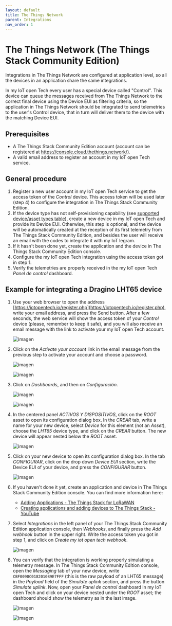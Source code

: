 ```yaml
---
layout: default
title: The Things Network
parent: Integrations
nav_order: 1
---
```


# The Things Network (The Things Stack Community Edition)

Integrations in The Things Network are configured at application level, so all the devices in an application share the same integrations.

In my IoT open Tech every user has a special device called "Control". This device can queue the messages received from The Things Network to the correct final device using the Device EUI as filtering criteria, so the application in The Things Network should be integrated to send telemetries to the user's Control device, that in turn will deliver them to the device with the matching Device EUI.

## Prerequisites

* A The Things Stack Community Edition account (account can be registered at https://console.cloud.thethings.network/).
* A valid email address to register an account in my IoT open Tech service.

## General procedure

1. Register a new user account in my IoT open Tech service to get the access token of the *Control* device. This access token will be used later (step 4) to configure the integration in The Things Stack Community Edition.
2. If the device type has not self-provisioning capability (see [supported device/asset types table](https://iotopentech.github.io/myIoTopenTech/supported-devices.html)), create a new device in my IoT open Tech and provide its Device EUI. Otherwise, this step is optional, and the device will be automatically created at the reception of its first telemetry from The Things Stack Community Edition, and besides the user will receive an email with the codes to integrate it with my IoT legram.
3. If it hasn't been done yet, create the application and the device in The Things Stack Community Edition console.
4. Configure the my IoT open Tech integration using the access token got in step 1.
5. Verify the telemetries are properly received in the my IoT open Tech *Panel de control* dashboard.

## Example for integrating a Dragino LHT65 device

1. Use your web browser to open the address [https://iotopentech.io/register.php](https://iotopentech.io/register.php), write your email address, and press the Send button. After a few seconds, the web service will show the access token of your *Control* device (please, remember to keep it safe), and you will also receive an email message with the link to activate your my IoT open Tech account.

    ![imagen](https://user-images.githubusercontent.com/52624907/169708987-612435e9-b969-40e5-9342-912e38004224.png)

2. Click on the *Activate your account* link in the email message from the previous step to activate your account and choose a password.

    ![imagen](https://user-images.githubusercontent.com/52624907/169709254-588868fa-c4ee-4f3e-a3dd-f5f8f8e70d79.png)

    ![imagen](https://user-images.githubusercontent.com/52624907/169709279-00dd32d7-4835-4f82-b574-5e22a958868b.png)

3. Click on *Dashboards*, and then on *Configuración*.

    ![imagen](https://user-images.githubusercontent.com/52624907/169709327-280fd753-240f-486f-a25e-6a338ca7fa98.png)
    
    ![imagen](https://user-images.githubusercontent.com/52624907/169709500-623de388-3067-4372-aa7d-ae49b12ff913.png)

4. In the centered panel *ACTIVOS Y DISPOSITIVOS*, click on the *ROOT* asset to open its configuration dialog box. In the *CREAR* tab, write a name for your new device, select _Device_ for this element (not an *Asset*), choose the *LHT65* device type, and click on the *CREAR* button. The new device will appear nested below the *ROOT* asset.

    ![imagen](https://user-images.githubusercontent.com/52624907/169709728-56f387f1-cda2-4188-9cac-52fb8216da13.png)

5. Click on your new device to open its configuration dialog box. In the tab *CONFIGURAR*, click on the drop down *Device EUI* section, write the Device EUI of your device, and press the *CONFIGURAR* button.

    ![imagen](https://user-images.githubusercontent.com/52624907/169709887-e9203b03-a177-45a4-b736-73c10c15782d.png)

6. If you haven't done it yet, create an application and device in The Things Stack Community Edition console. You can find more information here:

    * [Adding Applications - The Things Stack for LoRaWAN](https://www.thethingsindustries.com/docs/integrations/adding-applications/)
    * [Creating applications and adding devices to The Things Stack - YouTube](https://www.youtube.com/watch?v=PpbkBgz1CbI)
7. Select *Integrations* in the left panel of your The Things Stack Community Edition application console, then *Webhooks*, and finally press the *Add webhook* button in the upper right. Write the access token you got in step 1, and click on *Create my iot open tech webhook*.

    ![imagen](https://user-images.githubusercontent.com/52624907/169710935-bed5c57b-70e9-44bc-9c71-f03c56408164.png)

8. You can verify that the integration is working properly simulating a telemetry message. In The Things Stack Community Edition console, open the *Messaging* tab of your new device, write `CBF0090C018201089E7FFF` (this is the raw payload of an LHT65 message) in the *Payload* field of the *Simulate uplink* section, and press the button *Simulate uplink*. Now, open your *Panel de control* dashboard in my IoT open Tech and click on your device nested under the *ROOT* asset; the dashboard should show the telemetry as in the last image.

    ![imagen](https://user-images.githubusercontent.com/52624907/169710410-f1ebcda8-a8b3-4fb6-a48c-210bbc56fba4.png)
    
    ![imagen](https://user-images.githubusercontent.com/52624907/169710448-56ae680f-82ae-4f92-a231-7a92c5fdddeb.png)


